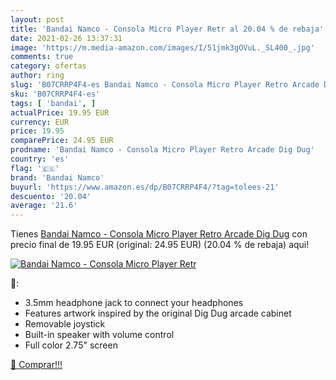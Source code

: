 ```yaml
---
layout: post
title: 'Bandai Namco - Consola Micro Player Retr al 20.04 % de rebaja'
date: 2021-02-26 13:37:31
image: 'https://m.media-amazon.com/images/I/51jmk3gOVuL._SL400_.jpg'
comments: true
category: ofertas
author: ring
slug: 'B07CRRP4F4-es Bandai Namco - Consola Micro Player Retro Arcade Dig Dug'
sku: 'B07CRRP4F4-es'
tags: [ 'bandai', ]
actualPrice: 19.95 EUR
currency: EUR
price: 19.95
comparePrice: 24.95 EUR
prodname: 'Bandai Namco - Consola Micro Player Retro Arcade Dig Dug'
country: 'es'
flag: '🇪🇸'
brand: 'Bandai Namco'
buyurl: 'https://www.amazon.es/dp/B07CRRP4F4/?tag=tolees-21'
descuento: '20.04'
average: '21.6'
---
```


Tienes [Bandai Namco - Consola Micro Player Retro Arcade Dig Dug](https://www.amazon.es/dp/B07CRRP4F4/?tag=tolees-21) con precio final de  19.95 EUR (original: 24.95 EUR) (20.04 %  de rebaja) aqui!

[![Bandai Namco - Consola Micro Player Retr](https://m.media-amazon.com/images/I/51jmk3gOVuL._SL400_.jpg)](https://www.amazon.es/dp/B07CRRP4F4/?tag=tolees-21)

🔎:

- 3.5mm headphone jack to connect your headphones
- Features artwork inspired by the original Dig Dug arcade cabinet
- Removable joystick
- Built-in speaker with volume control
- Full color 2.75" screen

[🛒 Comprar!!!](https://www.amazon.es/dp/B07CRRP4F4/?tag=tolees-21)
